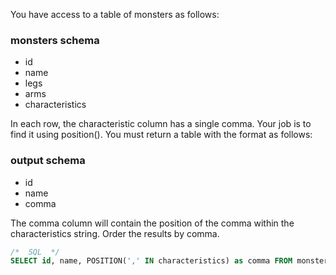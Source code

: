 You have access to a table of monsters as follows:
### monsters schema
- id
- name
- legs
- arms
- characteristics

In each row, the characteristic column has a single comma. Your job is to find it using position(). You must return a table with the format as follows:
### output schema
- id
- name
- comma

The comma column will contain the position of the comma within the characteristics string. Order the results by comma.

```sql
/*  SQL  */
SELECT id, name, POSITION(',' IN characteristics) as comma FROM monsters  ORDER BY comma
```